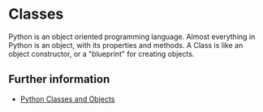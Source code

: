 # Classes

Python is an object oriented programming language.
Almost everything in Python is an object, with its properties and methods.
A Class is like an object constructor, or a "blueprint" for creating objects.

## Further information

- [Python Classes and Objects](https://www.w3schools.com/python/python_classes.asp)
